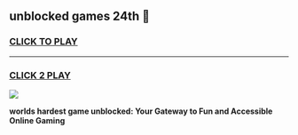 
## unblocked games 24th 👋
<h3>
<a href="https://premium.freeplayer.one?title=unblocked_games_24th&ref=13F">CLICK TO PLAY</a></h3>
<hr>

<h3>
<a href="https://premium.freeplayer.one?title=unblocked_games_24th&ref=13F">CLICK 2 PLAY</a>
  
</h3>

<a href="https://premium.freeplayer.one?title=unblocked_games_24th&ref=12F/"><img src="https://clearcache.store/games.png"></a>


**worlds hardest game unblocked: Your Gateway to Fun and Accessible Online Gaming**
